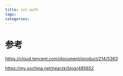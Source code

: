 ```yaml
---
title: ssl-auth
tags:
categories:
---
```


# 参考
https://cloud.tencent.com/document/product/214/5363


https://my.oschina.net/nearzk/blog/485652